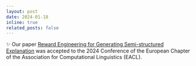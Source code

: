 ```yaml
---
layout: post
date: 2024-01-18
inline: true
related_posts: false
---
```


:sparkles: Our paper <a href="https://aclanthology.org/2024.findings-eacl.41/">Reward Engineering for Generating Semi-structured Explanation</a> was accepted to the 2024 Conference of the European Chapter of the Association for Computational Linguistics (EACL).
